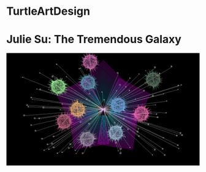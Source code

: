 # TurtleArtDesign
<h1> Julie Su: The Tremendous Galaxy </h1>
<img src="https://github.com/KuroPanda21/TurtleArtDesign/blob/master/The_Tremendous_Galaxy.PNG">
